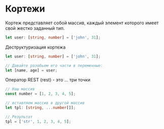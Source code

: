 # Кортежи

Кортеж представляет собой массив, каждый элемент которого имеет свой жестко заданный тип.


```typescript
let user: [string, number] = ['john', 31];
```

Деструктуризация кортежа

```typescript
let user: [string, number] = ['john', 31];

// Давайте разобьем его части в переменные:
let [name, age] = user;
```
Оператор REST (rest) - это ... три точки
```typescript
// Наш массив
const number = [1, 2, 3, 4, 5];

// вставляем массив в другой массив
let tpl: [string, ...number[]];

// Результат
tpl = ['str', 1, 2, 3, 4, 5];
```
